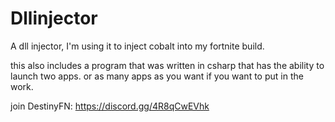 # Dllinjector
A dll injector, I'm using it to inject cobalt into my fortnite build.

this also includes a program that was written in csharp that has the ability to launch two apps. or as many apps as you want if you want to put in the work.

join DestinyFN: https://discord.gg/4R8qCwEVhk
